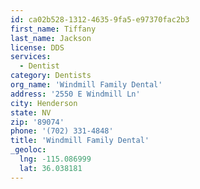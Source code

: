 ```yaml
---
id: ca02b528-1312-4635-9fa5-e97370fac2b3
first_name: Tiffany
last_name: Jackson
license: DDS
services:
  - Dentist
category: Dentists
org_name: 'Windmill Family Dental'
address: '2550 E Windmill Ln'
city: Henderson
state: NV
zip: '89074'
phone: '(702) 331-4848'
title: 'Windmill Family Dental'
_geoloc:
  lng: -115.086999
  lat: 36.038181
---
```

